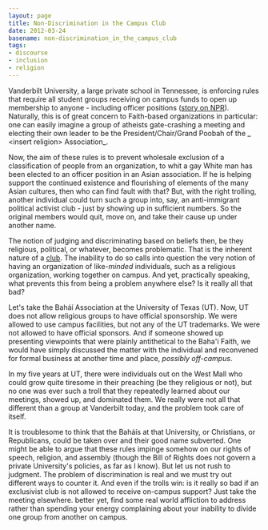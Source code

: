 ```yaml
---
layout: page
title: Non-Discrimination in the Campus Club
date: 2012-03-24
basename: non-discrimination_in_the_campus_club
tags:
- discourse
- inclusion
- religion
---
```


Vanderbilt University, a large private school in Tennessee, is enforcing rules
that require all student groups receiving on campus funds to open up membership
to anyone - including officer positions ([story
on NPR](http://www.npr.org/2012/03/22/149141095/vanderbilt-rule-rankles-faith-based-student-groups)). Naturally, this is of great concern to Faith-based organizations in
particular: one can easily imagine a group of atheists gate-crashing a meeting
and electing their own leader to be the President/Chair/Grand Poobah of the _
&lt;insert religion&gt; Association_.

<!--more-->

Now, the aim of these rules is to prevent wholesale exclusion of a
classification of people from an organization, to whit a gay White man has been
elected to an officer position in an Asian association. If he is helping support
the continued existence and flourishing of elements of the many Asian cultures,
then who can find fault with that? But, with the right trolling, another
individual could turn such a group into, say, an anti-immigrant political
activist club - just by showing up in sufficient numbers. So the original
members would quit, move on, and take their cause up under another name.

The notion of judging and discriminating based on beliefs then, be they
religious, political, or whatever, becomes problematic. That is the inherent
nature of a [club](http://en.wikipedia.org/wiki/Club). The inability
to do so calls into question the very notion of having an organization of
like-_minded_ individuals, such as a religious organization, working together on
campus. And yet, practically speaking, what prevents this from being a problem
anywhere else? Is it really all that bad?

Let's take the Bah&aacute;&iacute; Association at the University of Texas (UT).
Now, UT does not allow religious groups to have official sponsorship. We were
allowed to use campus facilities, but not any of the UT trademarks. We were not
allowed to have official sponsors. And if someone showed up presenting
viewpoints that were plainly antithetical to the Baha'i Faith, we would have
simply discussed the matter with the individual and reconvened for formal
business at another time and place, _possibly off-campus_.

In my five years at UT, there were individuals out on the West Mall who could
grow quite tiresome in their preaching (be they religious or not), but no one
was ever such a troll that they repeatedly learned about our meetings, showed
up, and dominated them. We really were not all that different than a group at
Vanderbilt today, and the problem took care of itself.

It is troublesome to think that the Bah&aacute;&iacute;s at that University, or
Christians, or Republicans, could be taken over and their good name subverted.
One might be able to argue that these rules impinge somehow on our rights of
speech, religion, and assembly (though the Bill of Rights does not govern a
private University's policies, as far as I know). But let us not rush to
judgment. The problem of discrimination is real and we must try out different
ways to counter it. And even if the trolls win: is it really so bad if an
exclusivist club is not allowed to receive on-campus support? Just take the
meeting elsewhere. better yet, find some real world affliction to address rather
than spending your energy complaining about your inability to divide one group
from another on campus.
